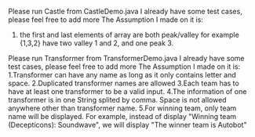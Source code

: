 Please run Castle from CastleDemo.java
I already have some test cases, please feel free to add more
The Assumption I made on it is:
1. the first and last elements of array are both peak/valley
for example {1,3,2} have two valley 1 and 2, and one peak 3.

Please run Transformer from TransformerDemo.java
I already have some test cases, please feel free to add more
The Assumption I made on it is:
1.Transformer can have any name as long as it only contains letter and space.
2.Duplicated transformer names are allowed
3.Each team has to have at least one transformer to be a valid input.
4.The information of one transformer is in one String splited by comma.
    Space is not allowed anywhere other than transformer name.
5.For winning team, only team name will be displayed.
For example, instead of display "Winning team (Decepticons): Soundwave",
we will display "The winner team is Autobot"
